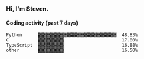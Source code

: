 ### Hi, I'm Steven.

#### Coding activity (past 7 days)
```
Python      ▓▓▓▓▓▓▓▓▓▓▓▓▓▓▓▓▓▓▓▓▓▓▓▓▓▓▓▓▓▓  48.83%
C           ▓▓▓▓▓▓▓▓▓▓                      17.80%
TypeScript  ▓▓▓▓▓▓▓▓▓▓                      16.88%
other       ▓▓▓▓▓▓▓▓▓▓                      16.50%
```
